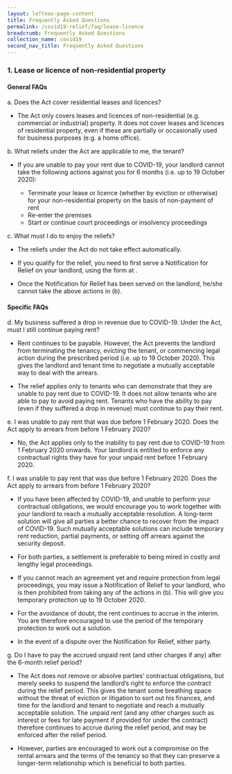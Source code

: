 ```yaml
---
layout: leftnav-page-content
title: Frequently Asked Questions
permalink: /covid19-relief/faq/lease-licence
breadcrumb: Frequently Asked Questions
collection_name: covid19
second_nav_title: Frequently Asked Questions
---
```

### 1. Lease or licence of non-residential property ###

#### General FAQs ####
a. Does the Act cover residential leases and licences?
* The Act only covers leases and licences of non-residential (e.g. commercial or industrial) property. It does not cover leases and licences of residential property, even if these are partially or occasionally used for business purposes (e.g. a home office).

b. What reliefs under the Act are applicable to me, the tenant?
* If you are unable to pay your rent due to COVID-19, your landlord cannot take the following actions against you for 6 months (i.e. up to 19 October 2020):

  * Terminate your lease or licence (whether by eviction or otherwise) for your non-residential property on the basis of non-payment of rent 
  * Re-enter the premises 
  * Start or continue court proceedings or insolvency proceedings

c. What must I do to enjoy the reliefs?
* The reliefs under the Act do not take effect automatically.

* If you qualify for the relief, you need to first serve a Notification for Relief on your landlord, using the form at <insert link>.

* Once the Notification for Relief has been served on the landlord, he/she cannot take the above actions in (b).

#### Specific FAQs ####

d. My business suffered a drop in revenue due to COVID-19. Under the Act, must I still continue paying rent?
* Rent continues to be payable.  However, the Act prevents the landlord from terminating the tenancy, evicting the tenant, or commencing legal action during the prescribed period (i.e. up to 19 October 2020).  This gives the landlord and tenant time to negotiate a mutually acceptable way to deal with the arrears.

* The relief applies only to tenants who can demonstrate that they are unable to pay rent due to COVID-19. It does not allow tenants who are able to pay to avoid paying rent. Tenants who have the ability to pay (even if they suffered a drop in revenue) must continue to pay their rent.

e. I was unable to pay rent that was due before 1 February 2020. Does the Act apply to arrears from before 1 February 2020?
* No, the Act applies only to the inability to pay rent due to COVID-19 from 1 February 2020 onwards. Your landlord is entitled to enforce any contractual rights they have for your unpaid rent before 1 February 2020. 

f. I was unable to pay rent that was due before 1 February 2020. Does the Act apply to arrears from before 1 February 2020?
* If you have been affected by COVID-19, and unable to perform your contractual obligations, we would encourage you to work together with your landlord to reach a mutually acceptable resolution. A long-term solution will give all parties a better chance to recover from the impact of COVID-19. Such mutually acceptable solutions can include temporary rent reduction, partial payments, or setting off arrears against the security deposit.

* For both parties, a settlement is preferable to being mired in costly and lengthy legal proceedings.

* If you cannot reach an agreement yet and require protection from legal proceedings, you may issue a Notification of Relief to your landlord, who is then prohibited from taking any of the actions in (b).  This will give you temporary protection up to 19 October 2020.

* For the avoidance of doubt, the rent continues to accrue in the interim.  You are therefore encouraged to use the period of the temporary protection to work out a solution. 

* In the event of a dispute over the Notification for Relief, either party.

g. Do I have to pay the accrued unpaid rent (and other charges if any) after the 6-month relief period?

* The Act does not remove or absolve parties’ contractual obligations, but merely seeks to suspend the landlord’s right to enforce the contract during the relief period. This gives the tenant some breathing space without the threat of eviction or litigation to sort out his finances, and time for the landlord and tenant to negotiate and reach a mutually acceptable solution. The unpaid rent (and any other charges such as interest or fees for late payment if provided for under the contract) therefore continues to accrue during the relief period, and may be enforced after the relief period.  

* However, parties are encouraged to work out a compromise on the rental arrears and the terms of the tenancy so that they can preserve a longer-term relationship which is beneficial to both parties.







